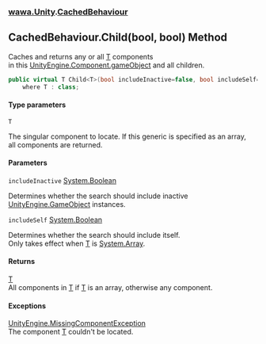 ### [wawa.Unity](wawa.Unity.md 'wawa.Unity').[CachedBehaviour](CachedBehaviour.md 'wawa.Unity.CachedBehaviour')

## CachedBehaviour.Child<T>(bool, bool) Method

Caches and returns any or all [T](CachedBehaviour.Child{T}(bool,bool).md#wawa.Unity.CachedBehaviour.Child_T_(bool,bool).T 'wawa.Unity.CachedBehaviour.Child<T>(bool, bool).T') components  
in this [UnityEngine.Component.gameObject](https://docs.microsoft.com/en-us/dotnet/api/UnityEngine.Component.gameObject 'UnityEngine.Component.gameObject') and all children.

```csharp
public virtual T Child<T>(bool includeInactive=false, bool includeSelf=false)
    where T : class;
```
#### Type parameters

<a name='wawa.Unity.CachedBehaviour.Child_T_(bool,bool).T'></a>

`T`

The singular component to locate. If this generic is specified as an array,  
all components are returned.
#### Parameters

<a name='wawa.Unity.CachedBehaviour.Child_T_(bool,bool).includeInactive'></a>

`includeInactive` [System.Boolean](https://docs.microsoft.com/en-us/dotnet/api/System.Boolean 'System.Boolean')

Determines whether the search should include inactive [UnityEngine.GameObject](https://docs.microsoft.com/en-us/dotnet/api/UnityEngine.GameObject 'UnityEngine.GameObject') instances.

<a name='wawa.Unity.CachedBehaviour.Child_T_(bool,bool).includeSelf'></a>

`includeSelf` [System.Boolean](https://docs.microsoft.com/en-us/dotnet/api/System.Boolean 'System.Boolean')

Determines whether the search should include itself.  
Only takes effect when [T](CachedBehaviour.Child{T}(bool,bool).md#wawa.Unity.CachedBehaviour.Child_T_(bool,bool).T 'wawa.Unity.CachedBehaviour.Child<T>(bool, bool).T') is [System.Array](https://docs.microsoft.com/en-us/dotnet/api/System.Array 'System.Array').

#### Returns
[T](CachedBehaviour.Child{T}(bool,bool).md#wawa.Unity.CachedBehaviour.Child_T_(bool,bool).T 'wawa.Unity.CachedBehaviour.Child<T>(bool, bool).T')  
All components in [T](CachedBehaviour.Child{T}(bool,bool).md#wawa.Unity.CachedBehaviour.Child_T_(bool,bool).T 'wawa.Unity.CachedBehaviour.Child<T>(bool, bool).T') if [T](CachedBehaviour.Child{T}(bool,bool).md#wawa.Unity.CachedBehaviour.Child_T_(bool,bool).T 'wawa.Unity.CachedBehaviour.Child<T>(bool, bool).T') is an array, otherwise any component.

#### Exceptions

[UnityEngine.MissingComponentException](https://docs.microsoft.com/en-us/dotnet/api/UnityEngine.MissingComponentException 'UnityEngine.MissingComponentException')  
The component [T](CachedBehaviour.Child{T}(bool,bool).md#wawa.Unity.CachedBehaviour.Child_T_(bool,bool).T 'wawa.Unity.CachedBehaviour.Child<T>(bool, bool).T') couldn't be located.